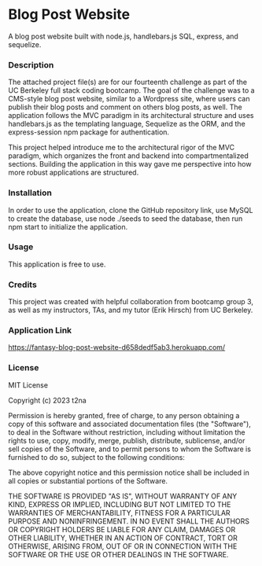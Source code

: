 # Blog Post Website

A blog post website built with node.js, handlebars.js SQL, express, and sequelize.

### Description
The attached project file(s) are for our fourteenth challenge as part of the UC Berkeley full stack coding bootcamp. The goal of the challenge was to a CMS-style blog post website, similar to a Wordpress site, where users can publish their blog posts and comment on others blog posts, as well. The application follows the MVC paradigm in its architectural structure and uses handlebars.js as the templating language, Sequelize as the ORM, and the express-session npm package for authentication.

This project helped introduce me to the architectural rigor of the MVC paradigm, which organizes the front and backend into compartmentalized sections. Building the application in this way gave me perspective into how more robust applications are structured.


### Installation
In order to use the application, clone the GitHub repository link, use MySQL to create the database, use node ./seeds to seed the database, then run npm start to initialize the application.

### Usage
This application is free to use.

### Credits
This project was created with helpful collaboration from bootcamp group 3, as well as my instructors, TAs, and my tutor (Erik Hirsch) from UC Berkeley.

### Application Link
https://fantasy-blog-post-website-d658dedf5ab3.herokuapp.com/

### License

MIT License

Copyright (c) 2023 t2na

Permission is hereby granted, free of charge, to any person obtaining a copy of this software and associated documentation files (the "Software"), to deal in the Software without restriction, including without limitation the rights to use, copy, modify, merge, publish, distribute, sublicense, and/or sell copies of the Software, and to permit persons to whom the Software is furnished to do so, subject to the following conditions:

The above copyright notice and this permission notice shall be included in all copies or substantial portions of the Software.

THE SOFTWARE IS PROVIDED "AS IS", WITHOUT WARRANTY OF ANY KIND, EXPRESS OR IMPLIED, INCLUDING BUT NOT LIMITED TO THE WARRANTIES OF MERCHANTABILITY, FITNESS FOR A PARTICULAR PURPOSE AND NONINFRINGEMENT. IN NO EVENT SHALL THE AUTHORS OR COPYRIGHT HOLDERS BE LIABLE FOR ANY CLAIM, DAMAGES OR OTHER LIABILITY, WHETHER IN AN ACTION OF CONTRACT, TORT OR OTHERWISE, ARISING FROM, OUT OF OR IN CONNECTION WITH THE SOFTWARE OR THE USE OR OTHER DEALINGS IN THE SOFTWARE.